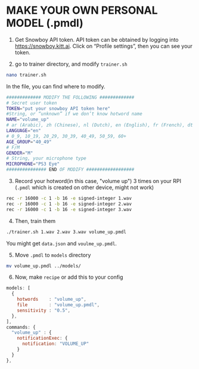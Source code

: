 # MAKE YOUR OWN PERSONAL MODEL (.pmdl)

1. Get Snowboy API token. API token can be obtained by logging into https://snowboy.kitt.ai. Click on “Profile settings”, then you can see your token.

2. go to trainer directory, and modify `trainer.sh`
```sh
nano trainer.sh
```
In the file, you can find where to modify.
```sh
############# MODIFY THE FOLLOWING #############
# Secret user token
TOKEN="put your snowboy API token here"
#String, or “unknown” if we don’t know hotword name
NAME="volume_up"
# ar (Arabic), zh (Chinese), nl (Dutch), en (English), fr (French), dt (German), hi (Hindi), it (Italian), jp (Japanese), ko (Korean), fa (Persian), pl (Polish), pt (Portuguese), ru (Russian), es (Spanish), ot (Other)
LANGUAGE="en"
# 0_9, 10_19, 20_29, 30_39, 40_49, 50_59, 60+
AGE_GROUP="40_49"
# F/M
GENDER="M"
# String, your microphone type
MICROPHONE="PS3 Eye"
############### END OF MODIFY ##################
```

3. Record your hotword(in this case, "volume up") 3 times on your RPI (`.pmdl` which is created on other device, might not work)
```sh
rec -r 16000 -c 1 -b 16 -e signed-integer 1.wav
rec -r 16000 -c 1 -b 16 -e signed-integer 2.wav
rec -r 16000 -c 1 -b 16 -e signed-integer 3.wav
```

4. Then, train them
```sh
./trainer.sh 1.wav 2.wav 3.wav volume_up.pmdl
```
You might get `data.json` and `voulme_up.pmdl`.

5. Move `.pmdl` to `models` directory
```sh
mv volume_up.pmdl ../models/
```

6. Now, make `recipe` or add this to your config
```js
models: [
  {
    hotwords    : "volume_up",
    file        : "volume_up.pmdl",
    sensitivity : "0.5",
  },
],
commands: {
  "volume_up" : {
    notificationExec: {
      notification: "VOLUME_UP"
    }
  }
},
```
